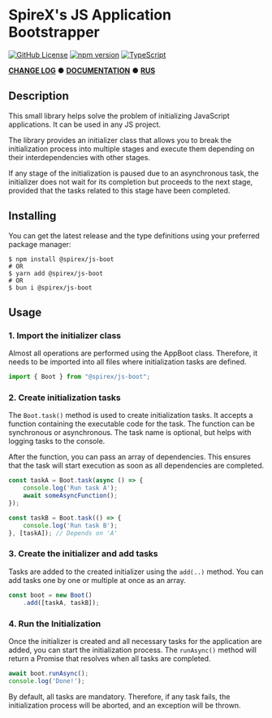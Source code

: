 # SpireX's JS Application Bootstrapper
[![GitHub License](https://img.shields.io/github/license/spirex64/spirex-js?style=for-the-badge)](https://github.com/SpireX64/spirex-js/blob/main/packages/boot/LICENSE)
[![npm version](https://img.shields.io/npm/v/@spirex/js-boot.svg?style=for-the-badge)](https://www.npmjs.com/package/@spirex/js-boot)
[![TypeScript](https://img.shields.io/badge/TypeScript-007ACC?style=for-the-badge&logo=typescript&logoColor=white)](https://www.typescriptlang.org)

[**CHANGE LOG**](https://github.com/SpireX64/spirex-js/blob/main/packages/boot/CHANGELOG.md) ●
[**DOCUMENTATION**](https://github.com/SpireX64/spirex-js/blob/main/packages/boot/docs/en/README.md) ●
[**RUS**](https://github.com/SpireX64/spirex-js/blob/main/packages/boot/README.ru.md)

## Description

This small library helps solve the problem of
initializing JavaScript applications.
It can be used in any JS project.

The library provides an initializer class that allows you
to break the initialization process into multiple stages
and execute them depending on their interdependencies with other stages.

If any stage of the initialization is paused due to an asynchronous task,
the initializer does not wait for its completion but proceeds to the next stage,
provided that the tasks related to this stage have been completed.


## Installing

You can get the latest release and the type definitions
using your preferred package manager:
```shell
$ npm install @spirex/js-boot
# OR
$ yarn add @spirex/js-boot
# OR
$ bun i @spirex/js-boot
```


## Usage
### 1. Import the initializer class
Almost all operations are performed using the AppBoot class.
Therefore, it needs to be imported into all files
where initialization tasks are defined.

```ts
import { Boot } from "@spirex/js-boot";
```


### 2. Create initialization tasks
The `Boot.task()` method is used to create initialization tasks.
It accepts a function containing the executable code for the task.
The function can be synchronous or asynchronous.
The task name is optional, but helps with logging tasks to the console.

After the function, you can pass an array of dependencies.
This ensures that the task will start execution
as soon as all dependencies are completed.

```ts
const taskA = Boot.task(async () => {
    console.log('Run task A');
    await someAsyncFunction();
});

const taskB = Boot.task(() => {
    console.log('Run task B');
}, [taskA]); // Depends on 'A'
```


### 3. Create the initializer and add tasks
Tasks are added to the created initializer using the `add(..)` method.
You can add tasks one by one or multiple at once as an array.

```ts
const boot = new Boot()
    .add([taskA, taskB]);
```


### 4. Run the Initialization
Once the initializer is created and all necessary tasks
for the application are added, you can start the initialization process.
The `runAsync()` method will return a Promise
that resolves when all tasks are completed.

```ts
await boot.runAsync();
console.log('Done!');
```

By default, all tasks are mandatory. Therefore, if any task fails,
the initialization process will be aborted, and an exception will be thrown.
